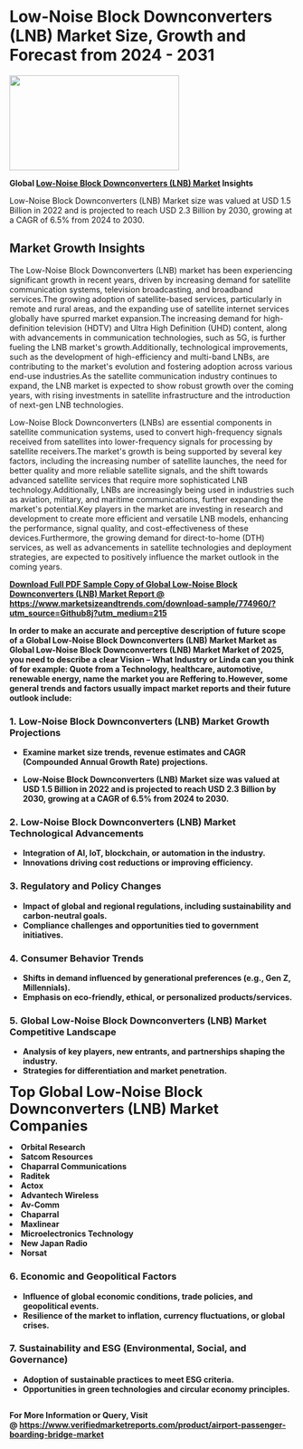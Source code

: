 <H1>Low-Noise Block Downconverters (LNB) Market Size, Growth and Forecast from 2024 - 2031</H1><img class="aligncenter size-medium wp-image-584254" src="https://thirdeyenews.in/wp-content/uploads/2024/09/Global-Market-Research-300x168.jpeg" alt="" width="300" height="168" /><p><strong>Global&nbsp;<a href="https://www.marketsizeandtrends.com/download-sample/774960/?utm_source=Github8j?utm_medium=215">Low-Noise Block Downconverters (LNB) Market</a> Insights</strong></p><p>Low-Noise Block Downconverters (LNB) Market size was valued at USD 1.5 Billion in 2022 and is projected to reach USD 2.3 Billion by 2030, growing at a CAGR of 6.5% from 2024 to 2030.</p><p><h2>Market Growth Insights</h2> <p>The Low-Noise Block Downconverters (LNB) market has been experiencing significant growth in recent years, driven by increasing demand for satellite communication systems, television broadcasting, and broadband services.The growing adoption of satellite-based services, particularly in remote and rural areas, and the expanding use of satellite internet services globally have spurred market expansion.The increasing demand for high-definition television (HDTV) and Ultra High Definition (UHD) content, along with advancements in communication technologies, such as 5G, is further fueling the LNB market's growth.Additionally, technological improvements, such as the development of high-efficiency and multi-band LNBs, are contributing to the market's evolution and fostering adoption across various end-use industries.As the satellite communication industry continues to expand, the LNB market is expected to show robust growth over the coming years, with rising investments in satellite infrastructure and the introduction of next-gen LNB technologies.</p> <p><strong><a href="#"></a></strong></p> <p>Low-Noise Block Downconverters (LNBs) are essential components in satellite communication systems, used to convert high-frequency signals received from satellites into lower-frequency signals for processing by satellite receivers.The market's growth is being supported by several key factors, including the increasing number of satellite launches, the need for better quality and more reliable satellite signals, and the shift towards advanced satellite services that require more sophisticated LNB technology.Additionally, LNBs are increasingly being used in industries such as aviation, military, and maritime communications, further expanding the market's potential.Key players in the market are investing in research and development to create more efficient and versatile LNB models, enhancing the performance, signal quality, and cost-effectiveness of these devices.Furthermore, the growing demand for direct-to-home (DTH) services, as well as advancements in satellite technologies and deployment strategies, are expected to positively influence the market outlook in the coming years.</p> <p><strong><a href="#"></p><p><span class=""><strong>Download Full PDF Sample Copy of Global Low-Noise Block Downconverters (LNB) Market Report</strong> @ <a href="https://www.marketsizeandtrends.com/download-sample/774960/?utm_source=Github8j?utm_medium=215" target="_blank">https://www.marketsizeandtrends.com/download-sample/774960/?utm_source=Github8j?utm_medium=215</a></span></p><p>In order to make an accurate and perceptive description of future scope of a Global&nbsp;Low-Noise Block Downconverters (LNB) Market Market as Global&nbsp;Low-Noise Block Downconverters (LNB) Market Market of 2025, you need to describe a clear Vision &ndash; What Industry or Linda can you think of for example: Quote from a Technology, healthcare, automotive, renewable energy, name the market you are Reffering to.However, some general trends and factors usually impact market reports and their future outlook include:</p><h3>1.&nbsp;<strong>Low-Noise Block Downconverters (LNB) Market Growth Projections</strong></h3><ul><li>Examine market size trends, revenue estimates and CAGR (Compounded Annual Growth Rate) projections.</li><li><p>Low-Noise Block Downconverters (LNB) Market size was valued at USD 1.5 Billion in 2022 and is projected to reach USD 2.3 Billion by 2030, growing at a CAGR of 6.5% from 2024 to 2030.</p></li></ul><h3>2.&nbsp;<strong>Low-Noise Block Downconverters (LNB) Market Technological Advancements</strong></h3><ul><li>Integration of AI, IoT, blockchain, or automation in the industry.</li><li>Innovations driving cost reductions or improving efficiency.</li></ul><h3>3.&nbsp;<strong>Regulatory and Policy Changes</strong></h3><ul><li>Impact of global and regional regulations, including sustainability and carbon-neutral goals.</li><li>Compliance challenges and opportunities tied to government initiatives.</li></ul><h3>4.&nbsp;<strong>Consumer Behavior Trends</strong></h3><ul><li>Shifts in demand influenced by generational preferences (e.g., Gen Z, Millennials).</li><li>Emphasis on eco-friendly, ethical, or personalized products/services.</li></ul><h3>5.&nbsp;<strong>Global Low-Noise Block Downconverters (LNB) Market Competitive Landscape</strong></h3><ul><li>Analysis of key players, new entrants, and partnerships shaping the industry.</li><li>Strategies for differentiation and market penetration.</li></ul><p data-pm-slice="1 1 []"><span style="color: inherit; font-family: inherit; font-size: 25px;">Top Global Low-Noise Block Downconverters (LNB) Market Companies</span></p><div class="" data-test-id=""><p><li>Orbital Research</li><li> Satcom Resources</li><li> Chaparral Communications</li><li> Raditek</li><li> Actox</li><li> Advantech Wireless</li><li> Av-Comm</li><li> Chaparral</li><li> Maxlinear</li><li> Microelectronics Technology</li><li> New Japan Radio</li><li> Norsat</li></p></div><h3>6.&nbsp;<strong>Economic and Geopolitical Factors</strong></h3><ul><li>Influence of global economic conditions, trade policies, and geopolitical events.</li><li>Resilience of the market to inflation, currency fluctuations, or global crises.</li></ul><h3>7.&nbsp;<strong>Sustainability and ESG (Environmental, Social, and Governance)</strong></h3><ul><li>Adoption of sustainable practices to meet ESG criteria.</li><li>Opportunities in green technologies and circular economy principles.</li></ul><h2><strong style="font-size: 14px;">For More Information or Query, Visit @&nbsp;</strong><a style="background-color: #ffffff; font-size: 14px;" href="https://www.marketsizeandtrends.com/report/low-noise-block-downconverters-lnb-market/" target="_blank">https://www.verifiedmarketreports.com/product/airport-passenger-boarding-bridge-market</a></h2>